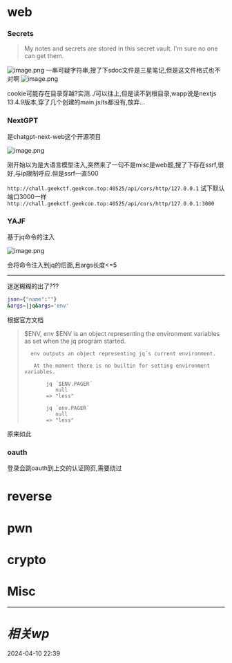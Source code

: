 # web
### Secrets
> My notes and secrets are stored in this secret vault. I'm sure no one can get them.


![image.png](https://gitee.com/leiye87/typora_picture/raw/master/20240410224006.png)
一串可疑字符串,搜了下sdoc文件是三星笔记,但是这文件格式也不对啊
![image.png](https://gitee.com/leiye87/typora_picture/raw/master/20240410224047.png)

cookie可能存在目录穿越?实测../可以往上,但是读不到根目录,wapp说是nextjs 13.4.9版本,穿了几个创建的main.js/ts都没有,放弃...

### NextGPT
是chatgpt-next-web这个开源项目

![image.png](https://gitee.com/leiye87/typora_picture/raw/master/20240411001952.png)

刚开始以为是大语言模型注入,突然来了一句不是misc是web题,搜了下存在ssrf,很好,与ip限制呼应.但是ssrf一直500

`http://chall.geekctf.geekcon.top:40525/api/cors/http/127.0.0.1`
试下默认端口3000一样
`http://chall.geekctf.geekcon.top:40525/api/cors/http/127.0.0.1:3000`
### YAJF
基于jq命令的注入

![image.png](https://gitee.com/leiye87/typora_picture/raw/master/20240410232131.png)

会将命令注入到jq的后面,且args长度<=5

---
迷迷糊糊的出了???
```bash
json={"name":""}
&args=|jq&args='env'
```

根据官方文档
>   $ENV, env
       $ENV is an object representing the environment variables as set when the jq program started.
>
>       env outputs an object representing jq´s current environment.
> 
>        At the moment there is no builtin for setting environment variables.
> 
>            jq ´$ENV.PAGER´
>               null
>            => "less"
> 
>            jq ´env.PAGER´
>               null
>            => "less"

原来如此
### oauth
登录会跳oauth到上交的认证网页,需要绕过


# reverse

# pwn

# crypto

# Misc


---
# *相关wp*




2024-04-10   22:39